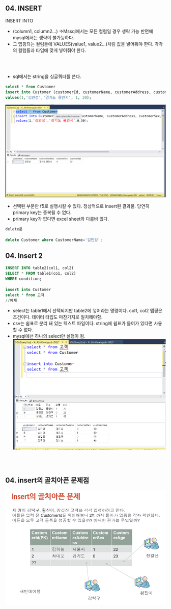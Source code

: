 ## 04. INSERT

INSERT INTO <tablename>
* (column1, column2...) =>Mssql에서는 모든 컬럼일 경우 생략 가능 반면에 mysql에서는 생략이 불가능하다.
* 그 맵핑되는 컬럼들에 VALUES(value1, value2...)처럼 값을 넣어줘야 한다. 각각의 컬럼들과 타입에 맞게 넣어줘야 한다. 
<br/>
<br/>

* sql에서는 string을 싱글쿼터를 쓴다.
```sql
select * from Customer
insert into Customer (customerId, customerName, customerAddress, customerSex, customerAge)
values(1,'김민성','경기도 용인시', 1, 30);
```
![](https://github.com/MinsoftK/TIL/blob/master/SQL/image/insert1-2.png?raw=true)
* 선택된 부분만 f5로 실행시킬 수 있다. 정상적으로 insert된 결과물. 당연히 primary key는 중복될 수 없다.
* primary key가 없다면 excel sheet와 다를바 없다. 

```sql
delete문

delete Customer where CustomerName='김민성';
```


## 04. Insert 2
```sql
INSERT INTO table2(col1, col2)
SELECT * FROM table1(co1, col2)
WHERE condition;

insert into Customer
select * from 고객
//예제
```
* select는 table1에서 선택되지만 table2에 넣어라는 명령이다. col1, col2 맵핑은 조건이다. 데이터 타입도 마찬가지로 일치해야함. 
* csv는 쉼표로 분리 돼 있는 텍스트 파일이다. string에 쉼표가 들어가 있다면 사용할 수 없다.
* mysql에선 하나의 select만 실행이 됨.
![](https://github.com/MinsoftK/TIL/blob/master/SQL/image/insert2-2.png?raw=true)

<br/>
<br/>

## 04. insert의 골치아픈 문제점
![](https://github.com/MinsoftK/TIL/blob/master/SQL/image/insert3.png?raw=true)
